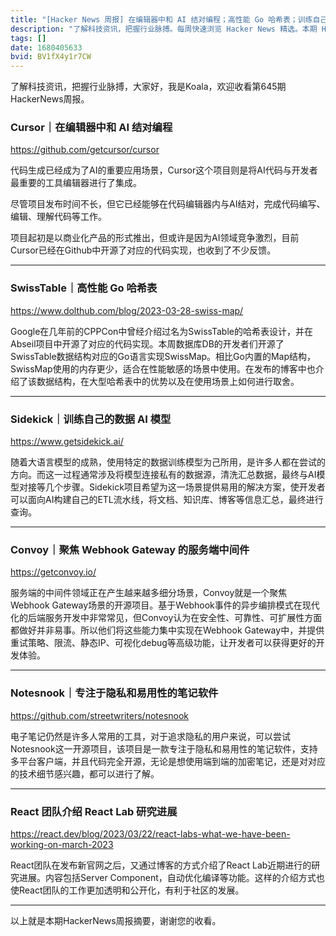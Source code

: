 ```yaml
---
title: "[Hacker News 周报] 在编辑器中和 AI 结对编程；高性能 Go 哈希表；训练自己的 AI 模型"
description: "了解科技资讯，把握行业脉搏。每周快速浏览 Hacker News 精选。本期 Hacker Newsletter 地址:https://mailchi.mp/hackernewsletter/645"
tags: []
date: 1680405633
bvid: BV1fX4y1r7CW
---
```

了解科技资讯，把握行业脉搏，大家好，我是Koala，欢迎收看第645期HackerNews周报。

### Cursor｜在编辑器中和 AI 结对编程

https://github.com/getcursor/cursor

代码生成已经成为了AI的重要应用场景，Cursor这个项目则是将AI代码与开发者最重要的工具编辑器进行了集成。

尽管项目发布时间不长，但它已经能够在代码编辑器内与AI结对，完成代码编写、编辑、理解代码等工作。

项目起初是以商业化产品的形式推出，但或许是因为AI领域竞争激烈，目前Cursor已经在Github中开源了对应的代码实现，也收到了不少反馈。

---
### SwissTable｜高性能 Go 哈希表

https://www.dolthub.com/blog/2023-03-28-swiss-map/

Google在几年前的CPPCon中曾经介绍过名为SwissTable的哈希表设计，并在Abseil项目中开源了对应的代码实现。本周数据库DB的开发者们开源了SwissTable数据结构对应的Go语言实现SwissMap。相比Go内置的Map结构，SwissMap使用的内存更少，适合在性能敏感的场景中使用。在发布的博客中也介绍了该数据结构，在大型哈希表中的优势以及在使用场景上如何进行取舍。

---
### Sidekick｜训练自己的数据 AI 模型

https://www.getsidekick.ai/

随着大语言模型的成熟，使用特定的数据训练模型为己所用，是许多人都在尝试的方向。而这一过程通常涉及将模型连接私有的数据源，清洗汇总数据，最终与AI模型对接等几个步骤。Sidekick项目希望为这一场景提供易用的解决方案，使开发者可以面向AI构建自己的ETL流水线，将文档、知识库、博客等信息汇总，最终进行查询。

---
### Convoy｜聚焦 Webhook Gateway 的服务端中间件

https://getconvoy.io/

服务端的中间件领域正在产生越来越多细分场景，Convoy就是一个聚焦Webhook Gateway场景的开源项目。基于Webhook事件的异步编排模式在现代化的后端服务开发中非常常见，但Convoy认为在安全性、可靠性、可扩展性方面都做好并非易事。所以他们将这些能力集中实现在Webhook Gateway中，并提供重试策略、限流、静态IP、可视化debug等高级功能，让开发者可以获得更好的开发体验。

---
### Notesnook｜专注于隐私和易用性的笔记软件

https://github.com/streetwriters/notesnook



电子笔记仍然是许多人常用的工具，对于追求隐私的用户来说，可以尝试Notesnook这一开源项目，该项目是一款专注于隐私和易用性的笔记软件，支持多平台客户端，并且代码完全开源，无论是想使用端到端的加密笔记，还是对对应的技术细节感兴趣，都可以进行了解。

---

### React 团队介绍 React Lab 研究进展

https://react.dev/blog/2023/03/22/react-labs-what-we-have-been-working-on-march-2023

React团队在发布新官网之后，又通过博客的方式介绍了React Lab近期进行的研究进展。内容包括Server Component，自动优化编译等功能。这样的介绍方式也使React团队的工作更加透明和公开化，有利于社区的发展。

---

以上就是本期HackerNews周报摘要，谢谢您的收看。


